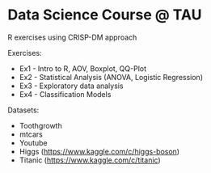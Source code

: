 # Data Science Course @ TAU
R exercises using CRISP-DM approach

Exercises:
* Ex1 - Intro to R, AOV, Boxplot, QQ-Plot
* Ex2 - Statistical Analysis (ANOVA, Logistic Regression)
* Ex3 - Exploratory data analysis
* Ex4 - Classification Models

Datasets:
* Toothgrowth
* mtcars
* Youtube
* Higgs (https://www.kaggle.com/c/higgs-boson)
* Titanic (https://www.kaggle.com/c/titanic)

